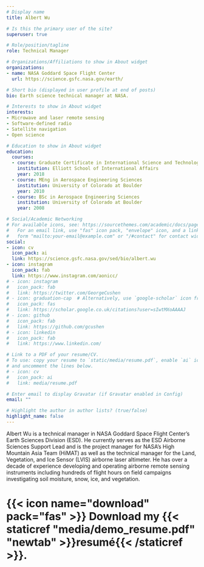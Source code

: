 ```yaml
---
# Display name
title: Albert Wu

# Is this the primary user of the site?
superuser: true

# Role/position/tagline
role: Technical Manager

# Organizations/Affiliations to show in About widget
organizations:
- name: NASA Goddard Space Flight Center
  url: https://science.gsfc.nasa.gov/earth/

# Short bio (displayed in user profile at end of posts)
bio: Earth science technical manager at NASA.

# Interests to show in About widget
interests:
- Microwave and laser remote sensing
- Software-defined radio
- Satellite navigation
- Open science

# Education to show in About widget
education:
  courses:
  - course: Graduate Certificate in International Science and Technology Policy
    institution: Elliott School of International Affairs
    year: 2018
  - course: MEng in Aerospace Engineering Sciences
    institution: University of Colorado at Boulder
    year: 2010
  - course: BSc in Aerospace Engineering Sciences
    institution: University of Colorado at Boulder
    year: 2008

# Social/Academic Networking
# For available icons, see: https://sourcethemes.com/academic/docs/page-builder/#icons
#   For an email link, use "fas" icon pack, "envelope" icon, and a link in the
#   form "mailto:your-email@example.com" or "/#contact" for contact widget.
social:
- icon: cv
  icon_pack: ai
  link: https://science.gsfc.nasa.gov/sed/bio/albert.wu
- icon: instagram
  icon_pack: fab
  link: https://www.instagram.com/aonicc/
# - icon: instagram
#   icon_pack: fab
#   link: https://twitter.com/GeorgeCushen
# - icon: graduation-cap  # Alternatively, use `google-scholar` icon from `ai` icon pack
#   icon_pack: fas
#   link: https://scholar.google.co.uk/citations?user=sIwtMXoAAAAJ
# - icon: github
#   icon_pack: fab
#   link: https://github.com/gcushen
# - icon: linkedin
#   icon_pack: fab
#   link: https://www.linkedin.com/

# Link to a PDF of your resume/CV.
# To use: copy your resume to `static/media/resume.pdf`, enable `ai` icons in `params.toml`, 
# and uncomment the lines below.
# - icon: cv
#   icon_pack: ai
#   link: media/resume.pdf

# Enter email to display Gravatar (if Gravatar enabled in Config)
email: ""

# Highlight the author in author lists? (true/false)
highlight_name: false
---
```


Albert Wu is a technical manager in NASA Goddard Space Flight Center’s Earth Sciences Division (ESD). He currently serves as the ESD Airborne Sciences Support Lead and is the project manager for NASA’s High Mountain Asia Team (HiMAT) as well as the technical manager for the Land, Vegetation, and Ice Sensor (LVIS) airborne laser altimeter. He has over a decade of experience developing and operating airborne remote sensing instruments including hundreds of flight hours on field campaigns investigating soil moisture, snow, ice, and vegetation.

# {{< icon name="download" pack="fas" >}} Download my {{< staticref "media/demo_resume.pdf" "newtab" >}}resumé{{< /staticref >}}.
